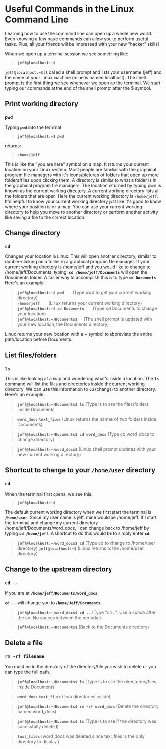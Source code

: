 # **Useful Commands in the Linux Command Line**
Learning how to use the command line can open up a whole new world. Even knowing a few basic commands can allow you to perform useful tasks. Plus, all your friends will be impressed with your new "hacker" skills!  
 
When we open up a terminal session we see something like:
>**`jeff@localhost:~$`**  

`jeff@localhost:~$` is called a shell prompt and lists your username (jeff) and the name of your Linux machine (mine is named localhost). The shell prompt is the first thing we see whenever we open up the terminal. We start typing our commands at the end of the shell prompt after the $ symbol.  

## **Print working directory** 
### **`pwd`** 
Typing **`pwd`** into the terminal     
>**`jeff@localhost:~$ pwd`**  

returns:  
>**`/home/jeff`**      

This is like the "you are here" symbol on a map. It returns your current location on your Linux system. Most people are familiar with the graphical program file managers with it's icons/pictures of folders that open up more folders/files upon clicking them. A directory is similar to what a folder is in the graphical program file managers. The location returned by typing pwd is known as the current working directory. A current working directory lists all the folders that are open. Here the current working directory is `/home/jeff`. It's helpful to know your current working directory just like it's good to know where your position is on a map. You can use your current working directory to help you move to another directory or perform another activity like saving a file to the correct location. 

## **Change directory**
### **``cd``** 
Changes your location in Linux. This will open another directory, similar to double-clicking on a folder in a graphical program file manager. If your current working directory is /home/jeff and you would like to change to /home/jeff/Documents, typing: **``cd /home/jeff/Documents``** will open the Documents folder. A faster way to accomplish this is to type **``cd Documents``** Here's an example:

> **`jeff@localhost:~$ pwd`** &nbsp; &nbsp; &nbsp; (Type pwd to get your current working directory)  
> **`/home/jeff`** &nbsp; &nbsp; &nbsp; (Linux returns your current working directory)  
> **`jeff@localhost:~$ cd Documents`** &nbsp; &nbsp; &nbsp; (Type cd Documents to change your location)  
> **`jeff@localhost:~/Documents$`** &nbsp; &nbsp; (The shell prompt is updated with your new location, the Documents directory)

Linux returns your new location with a ~ symbol to abbreviate the entire path/location before Documents.   

## **List files/folders**
### **``ls``**
This is like looking at a map and wondering what's inside a location. The **`ls`** command will list the files and directories inside the current working directory. We can use this information to **``cd``** (change) to another directory. Here's an example:

>**`jeff@localhost:~/Documents$ ls`** (Type ls to see the files/folders inside Documents)  
 
>**`word_docs`** **`text_files`** (Linux returns the names of two folders inside Documents) 
 
>**`jeff@localhost:~/Documents$ cd word_docs`** (Type cd word_docs to change directory)

>**`jeff@localhost:~/word_docs$`** (Linux shell prompt updates with your new current working directory)


## **Shortcut to change to your ``/home/user`` directory** 
### **``cd``** 
When the terminal first opens, we see this:  
>**`jeff@localhost:~$`**  

The default current working directory when we first start the terminal is **`/home/user`**. Since my user name is jeff, mine would be /home/jeff. If I start the terminal and change my current directory /home/jeff/Documents/word_docs, I can change back to /home/jeff by typing **`cd /home/jeff`**. A shortcut to do this would be to simply enter **`cd`**.

>**`jeff@localhost:~/word_docs$ cd`** (Type cd to change to /home/user directory)
>**`jeff@localhost:~$`** (Linux returns to the /home/user directory)  

## **Change to the upstream directory**
### **``cd ..``** 
If you are at **``/home/jeff/Documents/word_docs``**  

**``cd ..``** will change you to **``/home/Jeff/Documents``**

>**`jeff@localhost:~/word_docs$ cd ..`** (Type "cd ..". Use a space after the cd. No spaces between the periods.)
  
>**`jeff@localhost:~/Documents$`** (Back to the Documents directory)


## **Delete a file**
### **``rm -rf filename``**
You must be in the directory of the directory/file you wish to delete or you can type the full path.

>**`jeff@localhost:~/Documents$ ls`** (Type ls to see the directories/files inside Documents)  
 
>**`word_docs`** **`text_files`** (Two directories inside)  

>**`jeff@localhost:~/Documents$ rm -rf word_docs`** (Delete the directory named word_docs)

>**`jeff@localhost:~/Documents$ ls`** (Type ls to see if the directory was sucessfully deleted) 

>**`text_files`** (word_docs was deleted since text_files is the only directory to display.)

